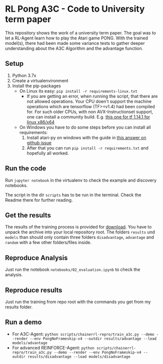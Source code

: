 # RL Pong A3C - Code to University term paper

This repository shows the work of a university term paper. The goal was to let a RL-Agent learn how to play the Atari game PONG. With the trained model(s), there had been made some variance tests to gather deeper understanding about the A3C Algorithm and the advantage function.

## Setup

1. Python 3.7x
2. Create a virtualenvironment
3. Install the pip-packages
   * On Linux its easy: `pip install -r requirements-linux.txt`
      * If you are getting an error, when running the script, that there are not allowed operations. Your CPU doen't support the machine operations which are tensorflow (TF>=v1.4) had been compiled for. For such older CPUs, with non AVX-Instructionset support, one can install a community build. E.g. [this one for tf 1.14.1 for linux x86/x64](https://github.com/yaroslavvb/tensorflow-community-wheels/issues/132)
   * On Windows you have to do some steps before you can install all requirements:
     1. Install atari-py on windows with the guide in [this answer on github issue](https://github.com/openai/gym/issues/1726#issuecomment-550580367)
     2. After that you can run `pip install -r requirements.txt` and hopefully all worked.

## Run the code

Run `jupyter notebook` in the virtualenv to check the example and discovery notebooks.

The script in the dir `scripts` has to be run in the terminal. Check the Readme there for further reading.

## Get the results

The results of the training process is provided for [download](). You have to unpack the archive into your local repository root. The folders `results` und `models` than should only contain three folders `disadvantage`, `advantage` and `random` with a few other folders/files inside.

## Reproduce Analysis

Just run the notebook `notebooks/02_evaluation.ipynb` to check the analysis.

## Reproduce results

Just run the training from repo root with the commands you get from my results folder.

## Run a demo

* For A3C-Agent: `python scripts/chainerrl-repro/train_a3c.py --demo --render --env PongNoFrameskip-v4 --outdir results/advantage --load models/advantage`
* For advanced REINFORCE-Agent: `python scripts/chainerrl-repro/train_a3c.py --demo --render --env PongNoFrameskip-v4 --outdir results/disadvantage --load models/disadvantage`